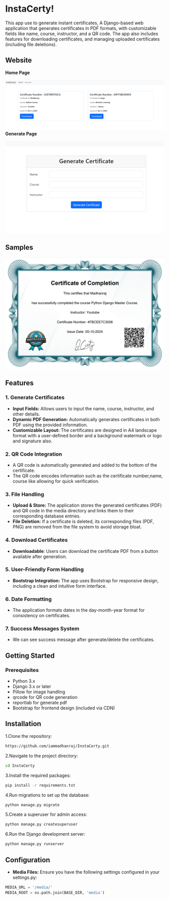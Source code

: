 
# InstaCerty!

This app use to generate instant certificates,
A Django-based web application that generates certificates in PDF formats, with customizable fields like name, course, instructor, and a QR code. The app also includes features for downloading certificates, and managing uploaded certificates (including file deletions).


## Website
**Home Page**

![Logo](https://raw.githubusercontent.com/iammadhanraj/mystaticfiles/main/InstaCerty/home_page.png)
**Generate Page**

![Logo](https://raw.githubusercontent.com/iammadhanraj/mystaticfiles/main/InstaCerty/generate_page.png)
## Samples
![Logo](https://raw.githubusercontent.com/iammadhanraj/mystaticfiles/main/InstaCerty/Sample_Certificate.png)
## Features
### 1. Generate Certificates
- **Input Fields:** Allows users to input the name, course, instructor, and other details.
- **Dynamic PDF Generation:** Automatically generates certificates in both PDF using the provided information.
- **Customizable Layout:** The certificates are designed in A4 landscape format with a user-defined border and a background watermark or logo and signature also.
### 2. QR Code Integration
- A QR code is automatically generated and added to the bottom of the certificate.
- The QR code encodes information such as the certificate number,name, course like allowing for quick verification.
### 3. File Handling
- **Upload & Store:** The application stores the generated certificates (PDF) and QR code in the media directory and links them to their corresponding database entries.
- **File Deletion:** If a certificate is deleted, its corresponding files (PDF, PNG) are removed from the file system to avoid storage bloat.
### 4. Download Certificates
- **Downloadable**: Users can download the certificate PDF from a button available after generation.
### 5. User-Friendly Form Handling
- **Bootstrap Integration:** The app uses Bootstrap for responsive design, including a clean and intuitive form interface.
### 6. Date Formatting
- The application formats dates in the day-month-year format for consistency on certificates.
### 7. Success Messages System
- We can see success message after generate/delete the certificates.
  
## Getting Started
### Prerequisites
- Python 3.x
- Django 3.x or later
- Pillow for image handling
- qrcode for QR code generation
- reportlab for generate pdf
- Bootstrap for frontend design (included via CDN)
## Installation

1.Clone the repository:

```bash
https://github.com/iammadhanraj/InstaCerty.git
```
2.Navigate to the project directory:
```bash
cd InstaCerty
```
3.Install the required packages:
```bash
pip install -r requirements.txt
``` 
4.Run migrations to set up the database:
```bash
python manage.py migrate
``` 
5.Create a superuser for admin access:
```bash 
python manage.py createsuperuser
```
6.Run the Django development server:
```bash 
python manage.py runserver
```



## Configuration
- **Media Files:** Ensure you have the following settings configured in your settings.py:
```python
MEDIA_URL = '/media/'
MEDIA_ROOT = os.path.join(BASE_DIR, 'media')
```
